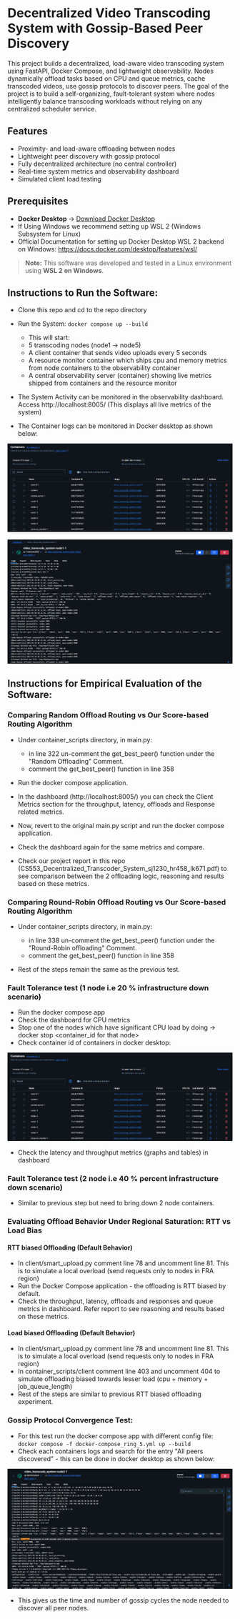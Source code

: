 # Decentralized Video Transcoding System with Gossip-Based Peer Discovery
This project builds a decentralized, load-aware video transcoding system using FastAPI, Docker Compose, and lightweight observability. Nodes dynamically offload tasks based on CPU and queue metrics, cache transcoded videos, use gossip protocols to discover peers.
The goal of the project is to build a self-organizing, fault-tolerant system where nodes intelligently balance transcoding workloads without relying on any centralized scheduler service.

## Features

- Proximity- and load-aware offloading between nodes  
- Lightweight peer discovery with gossip protocol  
- Fully decentralized architecture (no central controller)  
- Real-time system metrics and observability dashboard  
- Simulated client load testing

## Prerequisites

- **Docker Desktop** → [Download Docker Desktop](https://www.docker.com/products/docker-desktop/)  
- If Using Windows we recommend setting up WSL 2 (Windows Subsystem for Linux)
- Official Documentation for setting up Docker Desktop WSL 2 backend on Windows: https://docs.docker.com/desktop/features/wsl/

> **Note:** This software was developed and tested in a Linux environment using **WSL 2 on Windows**.

## Instructions to Run the Software:

- Clone this repo and cd to the repo directory
- Run the System: `docker compose up --build`
    - This will start:
    - 5 transcoding nodes (node1 → node5)
    - A client container that sends video uploads every 5 seconds
    - A resource monitor container which ships cpu and memory metrics from node containers to the observability container
    - A central observability server (container) showing live metrics shipped from containers and the resource monitor

- The System Activity can be monitored in the observability dashboard. Access http://localhost:8005/ (This displays all live metrics of the system)
- The Container logs can be monitored in Docker desktop as shown below:

![alt text](image.png)

![alt text](image-1.png)

## Instructions for Empirical Evaluation of the Software:

### Comparing Random Offload Routing vs Our Score-based Routing Algorithm

- Under container_scripts directory, in main.py:
    - in line 322 un-comment the get_best_peer() function under the "Random Offloading" Comment.
    - comment the get_best_peer() function in line 358

- Run the docker compose application.
- In the dashboard (http://localhost:8005/) you can check the Client Metrics section for the throughput, latency, offloads and Response related metrics.

- Now, revert to the original main.py script and run the docker compose application.
- Check the dashboard again for the same metrics and compare.

- Check our project report in this repo (CS553_Decentralized_Transcoder_System_sj1230_hr458_lk671.pdf) to see comparison between the 2 offloading logic, reasoning and results based on these metrics.

### Comparing Round-Robin Offload Routing vs Our Score-based Routing Algorithm

- Under container_scripts directory, in main.py:
    - in line 338 un-comment the get_best_peer() function under the "Round-Robin offloading" Comment.
    - comment the get_best_peer() function in line 358

- Rest of the steps remain the same as the previous test.

### Fault Tolerance test (1 node i.e 20 % infrastructure down scenario)

- Run the docker compose app
- Check the dashboard for CPU metrics
- Stop one of the nodes which have significant CPU load by doing -> docker stop <container_id for that node>
- Check container id of containers in docker desktop:

![alt text](image.png)

- Check the latency and throughput metrics (graphs and tables) in dashboard

### Fault Tolerance test (2 node i.e 40 % percent infrastructure down scenario)

- Similar to previous step but need to bring down 2 node containers.

### Evaluating Offload Behavior Under Regional Saturation: RTT vs Load Bias

#### RTT biased Offloading (Default Behavior)

- In client/smart_upload.py comment line 78 and uncomment line 81. This is to simulate a local overload (send requests only to nodes in FRA region)
- Run the Docker Compose application - the offloading is RTT biased by default.
- Check the throughput, latency, offloads and responses and queue metrics in dashboard. Refer report to see reasoning and results based on these metrics.

#### Load biased Offloading (Default Behavior)

- In client/smart_upload.py comment line 78 and uncomment line 81. This is to simulate a local overload (send requests only to nodes in FRA region)
- In container_scripts/client comment line 403 and uncomment 404 to simulate offloading biased towards lesser load (cpu + memory + job_queue_length)
- Rest of the steps are similar to previous RTT biased offloading experiment.

### Gossip Protocol Convergence Test:

- For this test run the docker compose app with different config file: `docker compose -f docker-compose_ring_5.yml up --build`
- Check each containers logs and search for the entry "All peers discovered" - this can be done in docker desktop as shown below:

![alt text](image-2.png)

- This gives us the time and number of gossip cycles the node needed to discover all peer nodes.
